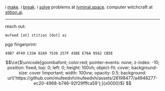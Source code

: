 i [make](https://www.mufeedvh.com/projects/). i [break](https://www.mufeedvh.com/about/). i [solve](https://lyminal.space/solve/) problems at [lyminal.space](https://lyminal.space/). computer witchcraft at [stition.ai](https://stition.ai).

----

reach out:

```
mufeed [at] stition [dot] ai
```

pgp fingerprint:

```
49B7 4F49 C33A 02A9 7536 257F 45BE E76A 9562 CB5E
```

```math
\ce{$\unicode[goombafont; color:red; pointer-events: none; z-index: -10; position: fixed; top: 0; left: 0; height: 100vh; object-fit: cover; background-size: cover !important; width: 100vw; opacity: 0.5; background: url('https://github.com/mufeedvh/mufeedvh/assets/26198477/a4948277-ec20-4968-b746-92f29fffca59');]{x0000}$}

